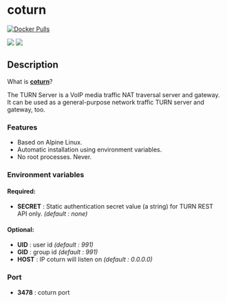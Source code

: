 # coturn
[![Docker Pulls](https://img.shields.io/docker/pulls/starbix/coturn.svg)](https://hub.docker.com/r/starbix/coturn)

[![](https://images.microbadger.com/badges/version/starbix/coturn.svg)](http://microbadger.com/images/starbix/coturn) [![](https://images.microbadger.com/badges/image/starbix/coturn.svg)](http://microbadger.com/images/starbix/coturn)

## Description
What is **[coturn](https://github.com/coturn/coturn)**?

The TURN Server is a VoIP media traffic NAT traversal server and gateway. It can be used as a general-purpose network traffic TURN server and gateway, too.

### Features
- Based on Alpine Linux.
- Automatic installation using environment variables.
- No root processes. Never.

### Environment variables
#### Required:

- **SECRET** : Static authentication secret value (a string) for TURN REST API only. *(default : none)*

#### Optional:

- **UID** : user id *(default : 991)*
- **GID** : group id *(default : 991)*
- **HOST** : IP coturn will listen on *(default : 0.0.0.0)*

### Port
- **3478** : coturn port

